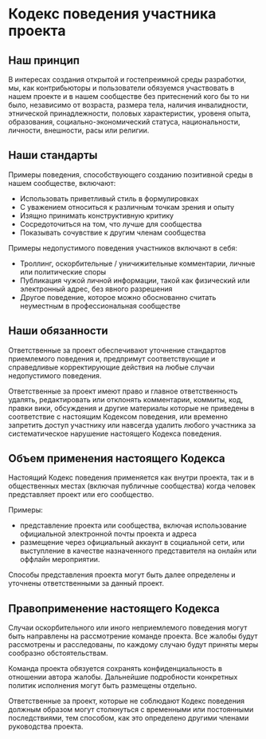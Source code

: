 # Кодекс поведения участника проекта

## Наш принцип

В интересах создания открытой и гостепреимной среды разработки, мы, как контрибьюторы и пользователи обязуемся участвовать в нашем проекте и в нашем сообществе без притеснений кого бы то ни было, независимо от возраста, размера тела, наличия инвалидности, этнической принадлежности, половых характеристик, уровеня опыта, образования, социально-экономический статуса, национальности, личности, внешности, расы или религии.

## Наши стандарты

Примеры поведения, способствующего созданию позитивной среды в нашем сообществе, включают:

* Использовать приветливый стиль в формулировках
* С уважением относиться к различным точкам зрения и опыту
* Изящно принимать конструктивную критику
* Сосредоточиться на том, что лучше для сообщества
* Показывать сочувствие к другим членам сообщества

Примеры недопустимого поведения участников включают в себя:

* Троллинг, оскорбительные / уничижительные комментарии, личные или политические споры
* Публикация чужой личной информации, такой как физический или электронный адрес, без явного разрешения
* Другое поведение, которое можно обоснованно считать неуместным в профессиональная сообществе

## Наши обязанности

Ответственные за проект обеспечивают уточнение стандартов приемлемого поведения и, предпримут соответствующие и справедливые корректирующие действия на любые случаи недопустимого поведения.

Ответственные за проект имеют право и главное ответственность удалять, редактировать или отклонять комментарии, коммиты, код, правки вики, обсуждения и другие материалы которые не приведены в соответствие с настоящим Кодексом поведения, или временно запретить доступ участнику или навсегда удалить любого участника за систематическое нарушение настоящего Кодекса поведения.

## Объем применения настоящего Кодекса

Настоящий Кодекс поведения применяется как внутри проекта, так и в общественных местах (включая публичные сообщества) когда человек представляет проект или его сообщество.

Примеры:

* представление проекта или сообщества, включая использование официальной электронной почты проекта и адреса
* размещение через официальный аккаунт в социальной сети, или выступление в качестве назначенного представителя на онлайн или оффлайн мероприятии.

Способы представления проекта могут быть далее определены и уточнены ответственными за данный проект.

## Правоприменение настоящего Кодекса

Случаи оскорбительного или иного неприемлемого поведения могут быть направлены на рассмотрение команде проекта.
Все жалобы будут рассмотрены и расследованы, по каждому случаю будут приняты меры сообразно обстоятельствам.

Команда проекта обязуется сохранять конфиденциальность в отношении автора жалобы.
Дальнейшие подробности конкретных политик исполнения могут быть размещены отдельно.

Ответственные за проект, которые не соблюдают Кодекс поведения должным образом могут столкнуться с временными или постоянными последствиями, тем способом, как это определено другими членами руководства проекта.
